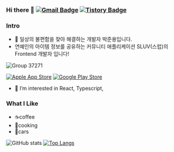 ### Hi there 👋 [![Gmail Badge](https://img.shields.io/badge/Gmail-D14836?style=flat&logo=Gmail&logoColor=white)](mailto:ezenjun07@gmail.com) [![Tistory Badge](https://img.shields.io/badge/Tech%20Blog-555263?style=flat&logoColor=white)](https://ezenjun.tistory.com/)

### Intro
- 👋  일상의 불편함을 찾아 해결하는 개발자 박준용입니다.
-  연예인의 아이템 정보를 공유하는 커뮤니티 애플리케이션 SLUV(스럽)의 Frontend 개발자 입니다!
  
  ![Group 37271](https://github.com/ezenjun/ezenjun/assets/44547064/9596eb2a-f9e6-4be7-8a77-ce11d56ce580)

[![Apple App Store](https://developer.apple.com/app-store/marketing/guidelines/images/badge-download-on-the-app-store.svg)]([YOUR_APP_STORE_URL](https://apps.apple.com/kr/app/%EC%8A%A4%EB%9F%BD-sluv/id1635250785))
[![Google Play Store](https://play.google.com/intl/en_us/badges/static/images/badges/en_badge_web_generic.png)]([YOUR_PLAY_STORE_URL](https://play.google.com/store/apps/details?id=com.celebit.Sluv&pli=1))

- 👀 I’m interested in React, Typescript, 

### What I Like
- ☕coffee
- 🔪cooking
- 🚗cars

![GitHub stats](https://github-readme-stats.vercel.app/api?username=ezenjun&show_icons=true&theme=tokyonight&card_width=50)
[![Top Langs](https://github-readme-stats.vercel.app/api/top-langs/?username=ezenjun&layout=compact&theme=tokyonight)](https://github.com/ezenjun/github-readme-stats)


